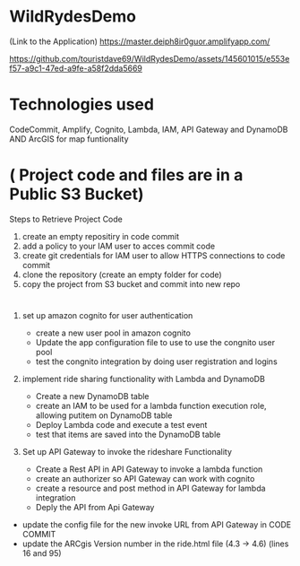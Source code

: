 # WildRydesDemo
(Link to the Application) https://master.deiph8ir0guor.amplifyapp.com/

https://github.com/touristdave69/WildRydesDemo/assets/145601015/e553ef57-a9c1-47ed-a9fe-a58f2dda5669

# Technologies used
CodeCommit, Amplify, Cognito, Lambda, IAM, API Gateway and DynamoDB AND ArcGIS for map funtionality 

# ( Project code and files are in a Public S3 Bucket)
Steps to Retrieve Project Code
1)  create an empty repositiry in code commit
2)  add a policy to your IAM user to acces commit code
3)  create git credentials for IAM user to allow HTTPS connections to code commit
4)  clone the repository (create an empty folder for code)
5)  copy the project from S3 bucket and commit into new repo

# 
1) set up amazon cognito for user authentication
   - create a new user pool in amazon cognito
   - Update the app configuration file to use to use the congnito user pool
   - test the congnito integration by doing user registration and logins
  
2) implement ride sharing functionality with Lambda and DynamoDB
   - Create a new DynamoDB table
   - create an IAM to be used for a lambda function execution role, allowing putitem on DynamoDB table
   - Deploy Lambda code and execute a test event
   - test that items are saved into the DynamoDB table

3) Set up API Gateway to invoke the rideshare Functionality
   - Create a Rest API in API Gateway to invoke a lambda function
   - create an authorizer so API Gateway can work with cognito
   - create a resource and post method in API Gateway for lambda integration
   - Deply the API from Api Gateway
 - update the config file for the new invoke URL from API Gateway in CODE COMMIT
 - update the ARCgis Version number in the ride.html file (4.3 -> 4.6) (lines 16 and 95)
